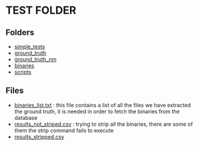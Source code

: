 # TEST FOLDER

## Folders

- [simple_tests](./simple_tests/)
- [ground_truth](./ground_truth/)
- [ground_truth_nm](./ground_truth_nm/)
- [binaries](./binaries/)
- [scripts](./scripts/)

## Files

- [binaries_list.txt](binaries_list.txt) : this file contains a list of all the files we have extracted the ground truth, it is needed in order to fetch the binaries from the database
- [results_not_striped.csv](./results_not_striped.csv) : trying to strip all the binaries, there are some of them the strip command fails to execute
- [results_stripped.csv](./results_stripped.csv)

